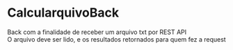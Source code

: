 # CalcularquivoBack

Back com a finalidade de receber um arquivo txt por REST API
<br>
O arquivo deve ser lido, e os resultados retornados para quem fez a request
